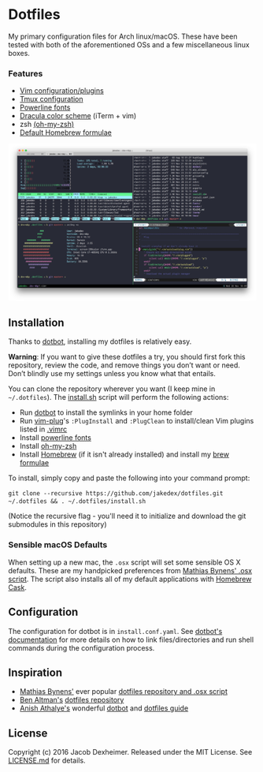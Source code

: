 # Dotfiles
My primary configuration files for Arch linux/macOS. These have been tested with both of the aforementioned OSs and a few miscellaneous linux boxes.

### Features
* [Vim configuration/plugins](https://github.com/jakedex/dotfiles/blob/master/vim/vimrc)
* [Tmux configuration](https://github.com/jakedex/dotfiles/blob/master/tmux/tmux.conf)
* [Powerline fonts](https://github.com/powerline/fonts)
* [Dracula color scheme](https://draculatheme.com/) (iTerm + vim)
* zsh [(oh-my-zsh)](https://github.com/robbyrussell/oh-my-zsh)
* [Default Homebrew formulae](https://github.com/jakedex/dotfiles/blob/master/install.sh#L76)

![My terminal setup](./vendor/img/dotfiles.png)

## Installation
Thanks to [dotbot](https://github.com/anishathalye/dotbot), installing my dotfiles is relatively easy.

__Warning__: If you want to give these dotfiles a try, you should first fork this repository, review the code, and remove things you don’t want or need. Don’t blindly use my settings unless you know what that entails.

You can clone the repository wherever you want (I keep mine in `~/.dotfiles`). The [install.sh](https://github.com/jakedex/dotfiles/blob/master/install.sh) script will perform the following actions:

* Run [dotbot](https://github.com/anishathalye/dotbot) to install the symlinks in your home folder
* Run [vim-plug](https://github.com/junegunn/vim-plug)'s `:PlugInstall` and `:PlugClean` to install/clean Vim plugins listed in [.vimrc](https://github.com/jakedex/dotfiles/blob/master/vim/vimrc)
* Install [powerline fonts](https://github.com/powerline/fonts)
* Install [oh-my-zsh](https://github.com/robbyrussell/oh-my-zsh)
* Install [Homebrew](http://brew.sh/) (if it isn't already installed) and install my [brew formulae](https://github.com/jakedex/dotfiles/blob/master/install.sh#L76)

To install, simply copy and paste the following into your command prompt:
```
git clone --recursive https://github.com/jakedex/dotfiles.git ~/.dotfiles && . ~/.dotfiles/install.sh
```
(Notice the recursive flag - you'll need it to initialize and download the git submodules in this repository)

### Sensible macOS Defaults
When setting up a new mac, the `.osx` script will set some sensible OS X defaults. These are my handpicked preferences from [Mathias Bynens' .osx script](https://github.com/mathiasbynens/dotfiles/blob/master/.osx).
The script also installs all of my default applications with [Homebrew Cask](http://caskroom.io/).

## Configuration
The configuration for dotbot is in `install.conf.yaml`. See [dotbot's documentation](https://github.com/anishathalye/dotbot#configuration) for more details on how to link files/directories and run shell commands during the configuration process.

## Inspiration
* [Mathias Bynens'](https://mathiasbynens.be/) ever popular [dotfiles repository and .osx script](https://github.com/mathiasbynens/dotfiles)
* [Ben Altman's](http://benalman.com/) [dotfiles repository](https://github.com/cowboy/dotfiles)
* [Anish Athalye's](http://www.anishathalye.com/) wonderful [dotbot](https://github.com/anishathalye/dotbot) and [dotfiles guide](http://www.anishathalye.com/2014/08/03/managing-your-dotfiles/)

## License
Copyright (c) 2016 Jacob Dexheimer. Released under the MIT License. See [LICENSE.md](https://github.com/jakedex/dotfiles/blob/master/LICENSE) for details.
